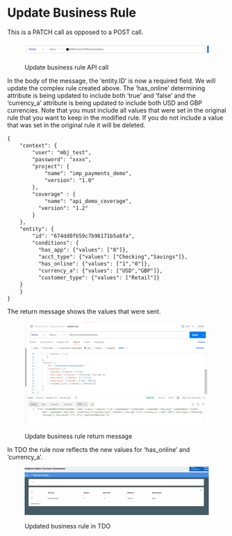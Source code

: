 # Update Business Rule

This is a PATCH call as opposed to a POST call.

&#x20;

<figure><img src="../../../../../.gitbook/assets/image (85).png" alt=""><figcaption><p>Update business rule API call</p></figcaption></figure>

&#x20;&#x20;

In the body of the message, the ‘entity.ID’ is now a required field.  We will update the complex rule created above.  The ‘has\_online’ determining attribute is being updated to include both ‘true’ and ‘false’ and the ‘currency\_a’ attribute is being updated to include both USD and GBP currencies.  Note that you must include all values that were set in the original rule that you want to keep in the modified rule.  If you do not include a value that was set in the original rule it will be deleted.

&#x20;

&#x20;

```
{
    "context": {
        "user": "mbj_test",
        "password": "xxxx",
        "project": {
            "name": "imp_payments_demo",
            "version": "1.0"
        },
        "coverage" : {
            "name": "api_demo_coverage",
          "version": "1.2"
        }
    },
    "entity": {
        "id": "674dd0fb59c7b96171b5a8fa",
        "conditions": {
          "has_app": {"values": ["0"]},
          "acct_type": {"values": ["Checking","Savings"]},
          "has_online": {"values": ["1","0"]},
          "currency_a": {"values": ["USD","GBP"]},
          "customer_type": {"values": ["Retail"]}
    }
    }
}
```

&#x20;

The return message shows the values that were sent.

&#x20;&#x20;

<figure><img src="../../../../../.gitbook/assets/image (86).png" alt=""><figcaption><p>Update business rule return message</p></figcaption></figure>

&#x20;

In TDO the rule now reflects the new values for ‘has\_online’ and ‘currency\_a’.

&#x20;

<figure><img src="../../../../../.gitbook/assets/image (87).png" alt=""><figcaption><p>Updated business rule in TDO</p></figcaption></figure>
